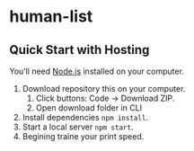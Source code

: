 # human-list

## Quick Start with Hosting

You’ll need [Node.js](https://nodejs.org/) installed on your computer.

1. Download repository this on your computer.
    1. Click buttons: Code -> Download ZIP.
    2. Open download folder in CLI
2. Install dependencies `npm install`.
3. Start  a local server `npm start`.
4. Begining traine your print speed.
